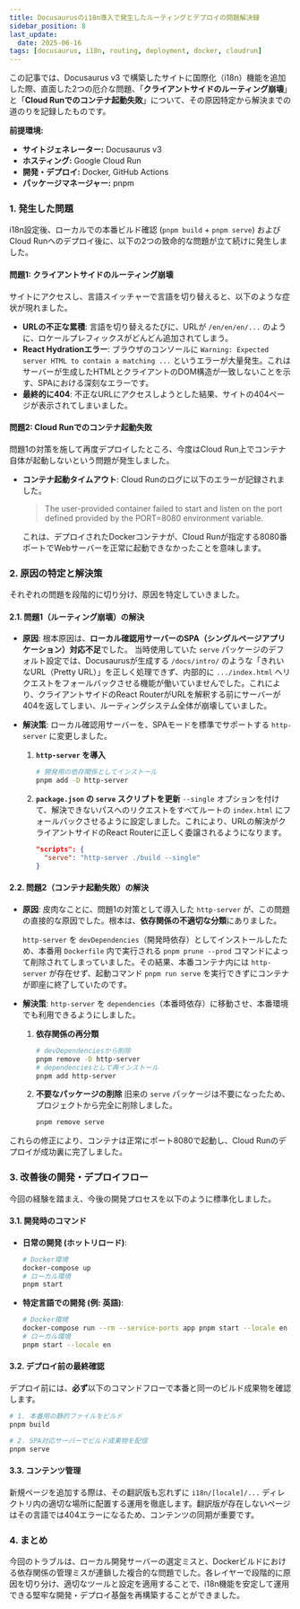 ```yaml
---
title: Docusaurusのi18n導入で発生したルーティングとデプロイの問題解決録
sidebar_position: 8
last_update:
  date: 2025-06-16
tags: [docusaurus, i18n, routing, deployment, docker, cloudrun]
---
```


この記事では、Docusaurus v3 で構築したサイトに国際化（i18n）機能を追加した際、直面した2つの厄介な問題、「**クライアントサイドのルーティング崩壊**」と「**Cloud Runでのコンテナ起動失敗**」について、その原因特定から解決までの道のりを記録したものです。

**前提環境:**

*   **サイトジェネレーター:** Docusaurus v3
*   **ホスティング:** Google Cloud Run
*   **開発・デプロイ:** Docker, GitHub Actions
*   **パッケージマネージャー:** pnpm

<!-- truncate -->

### 1. 発生した問題

i18n設定後、ローカルでの本番ビルド確認 (`pnpm build` + `pnpm serve`) およびCloud Runへのデプロイ後に、以下の2つの致命的な問題が立て続けに発生しました。

#### 問題1: クライアントサイドのルーティング崩壊

サイトにアクセスし、言語スイッチャーで言語を切り替えると、以下のような症状が現れました。

*   **URLの不正な累積**: 言語を切り替えるたびに、URLが `/en/en/en/...` のように、ロケールプレフィックスがどんどん追加されてしまう。
*   **React Hydrationエラー**: ブラウザのコンソールに `Warning: Expected server HTML to contain a matching ...` というエラーが大量発生。これはサーバーが生成したHTMLとクライアントのDOM構造が一致しないことを示す、SPAにおける深刻なエラーです。
*   **最終的に404**: 不正なURLにアクセスしようとした結果、サイトの404ページが表示されてしまいました。

#### 問題2: Cloud Runでのコンテナ起動失敗

問題1の対策を施して再度デプロイしたところ、今度はCloud Run上でコンテナ自体が起動しないという問題が発生しました。

*   **コンテナ起動タイムアウト**: Cloud Runのログに以下のエラーが記録されました。
    > The user-provided container failed to start and listen on the port defined provided by the PORT=8080 environment variable.

    これは、デプロイされたDockerコンテナが、Cloud Runが指定する8080番ポートでWebサーバーを正常に起動できなかったことを意味します。

### 2. 原因の特定と解決策

それぞれの問題を段階的に切り分け、原因を特定していきました。

#### 2.1. 問題1（ルーティング崩壊）の解決

*   **原因**:
    根本原因は、**ローカル確認用サーバーのSPA（シングルページアプリケーション）対応不足**でした。
    当時使用していた `serve` パッケージのデフォルト設定では、Docusaurusが生成する `/docs/intro/` のような「きれいなURL（Pretty URL）」を正しく処理できず、内部的に `.../index.html` へリクエストをフォールバックさせる機能が働いていませんでした。これにより、クライアントサイドのReact RouterがURLを解釈する前にサーバーが404を返してしまい、ルーティングシステム全体が崩壊していました。

*   **解決策**:
    ローカル確認用サーバーを、SPAモードを標準でサポートする `http-server` に変更しました。

    1.  **`http-server` を導入**
        ```bash
        # 開発用の依存関係としてインストール
        pnpm add -D http-server
        ```

    2.  **`package.json` の `serve` スクリプトを更新**
        `--single` オプションを付けて、解決できないパスへのリクエストをすべてルートの `index.html` にフォールバックさせるように設定しました。これにより、URLの解決がクライアントサイドのReact Routerに正しく委譲されるようになります。
        ```json:package.json
        "scripts": {
          "serve": "http-server ./build --single"
        }
        ```

#### 2.2. 問題2（コンテナ起動失敗）の解決

*   **原因**:
    皮肉なことに、問題1の対策として導入した `http-server` が、この問題の直接的な原因でした。根本は、**依存関係の不適切な分類**にありました。

    `http-server` を `devDependencies`（開発時依存）としてインストールしたため、本番用 `Dockerfile` 内で実行される `pnpm prune --prod` コマンドによって削除されてしまっていました。その結果、本番コンテナ内には `http-server` が存在せず、起動コマンド `pnpm run serve` を実行できずにコンテナが即座に終了していたのです。

*   **解決策**:
    `http-server` を `dependencies`（本番時依存）に移動させ、本番環境でも利用できるようにしました。

    1.  **依存関係の再分類**
        ```bash
        # devDependenciesから削除
        pnpm remove -D http-server
        # dependenciesとして再インストール
        pnpm add http-server
        ```
    2.  **不要なパッケージの削除**
        旧来の `serve` パッケージは不要になったため、プロジェクトから完全に削除しました。
        ```bash
        pnpm remove serve
        ```

これらの修正により、コンテナは正常にポート8080で起動し、Cloud Runのデプロイが成功裏に完了しました。

### 3. 改善後の開発・デプロイフロー

今回の経験を踏まえ、今後の開発プロセスを以下のように標準化しました。

#### 3.1. 開発時のコマンド

*   **日常の開発 (ホットリロード)**:
    ```bash
    # Docker環境
    docker-compose up
    # ローカル環境
    pnpm start
    ```
*   **特定言語での開発 (例: 英語)**:
    ```bash
    # Docker環境
    docker-compose run --rm --service-ports app pnpm start --locale en --host 0.0.0.0
    # ローカル環境
    pnpm start --locale en
    ```

#### 3.2. デプロイ前の最終確認

デプロイ前には、**必ず**以下のコマンドフローで本番と同一のビルド成果物を確認します。
```bash
# 1. 本番用の静的ファイルをビルド
pnpm build

# 2. SPA対応サーバーでビルド成果物を配信
pnpm serve
```

#### 3.3. コンテンツ管理

新規ページを追加する際は、その翻訳版も忘れずに `i18n/[locale]/...` ディレクトリ内の適切な場所に配置する運用を徹底します。翻訳版が存在しないページはその言語では404エラーになるため、コンテンツの同期が重要です。

### 4. まとめ

今回のトラブルは、ローカル開発サーバーの選定ミスと、Dockerビルドにおける依存関係の管理ミスが連鎖した複合的な問題でした。各レイヤーで段階的に原因を切り分け、適切なツールと設定を適用することで、i18n機能を安定して運用できる堅牢な開発・デプロイ基盤を再構築することができました。
